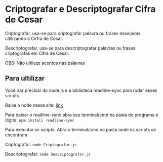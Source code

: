 # Criptografar e Descriptografar Cifra de Cesar

Criptografar, usa-se para criptografar palavra ou frases desejadas, ultilizando a Cirfra de Cesar.

Descriptografar, usa-se para descriptografar palavras ou frases criptografas em Cifra de Cesar.

OBS: Não ultileze acentos nas palavras

## Para ultilizar

Você irar precisar do node.js e a biblioteca readline-sync para rodar esses scripts


Baixe o node nesse site: [link](https://nodejs.org/en/)

Para baixar o readline-sync abra seu terminal/cmd na pasta do programa e digite:
`npm install readline-sync`

Para executar os scripts:
Abra o terminal/cmd na pasta onde os scripts se encontram.

Criptografar: `node Criptografar.js`

Descriptografar: `node Descriptografar.js`

